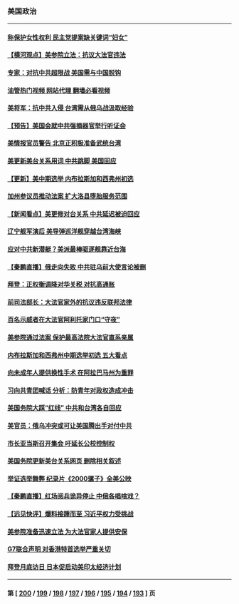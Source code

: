 ### 美国政治
---
#### [称保护女性权利 民主党提案缺关键词“妇女”](../../pages/ncid1078159/n13732497.md?05112045) 
#### [【横河观点】美参院立法：抗议大法官违法](../../pages/ncid1078159/n13732500.md?05112045) 
#### [专家：对抗中共超限战 美国需与中国脱钩](../../pages/ncid1078159/n13732800.md?05112045) 
#### [油管热门视频 网站代理 翻墙必看视频](http://209.222.30.114:81/youtube.html?05112045)
#### [美将军：抗中共入侵 台湾需从俄乌战汲取经验](../../pages/ncid1078159/n13732860.md?05112045) 
#### [【预告】美国会就中共强摘器官举行听证会](../../pages/ncid1078159/n13732843.md?05112045) 
#### [美情报官员警告 北京正积极准备武统台湾](../../pages/ncid1078159/n13732763.md?05112045) 
#### [美更新美台关系用词 中共跳脚 美国回应](../../pages/ncid1078159/n13732638.md?05112045) 
#### [【更新】美中期选举 内布拉斯加和西弗州初选](../../pages/ncid1078159/n13732713.md?05112045) 
#### [加州参议员推动法案 扩大洛县堕胎服务范围](../../pages/ncid1078159/n13732736.md?05112045) 
#### [【新闻看点】美更修对台关系 中共延迟被迫回应](../../pages/ncid1078159/n13732496.md?05112045) 
#### [辽宁舰军演后 美导弹巡洋舰穿越台湾海峡](../../pages/ncid1078159/n13732460.md?05112045) 
#### [应对中共新潜艇？美派最棒驱逐舰靠近台海](../../pages/ncid1078159/n13732480.md?05112045) 
#### [【秦鹏直播】俄走向失败 中共驻乌前大使言论被删](../../pages/ncid1078159/n13732487.md?05112045) 
#### [拜登：正权衡调降对华关税 对抗高通胀](../../pages/ncid1078159/n13732380.md?05112045) 
#### [前司法部长：大法官家外的抗议违反联邦法律](../../pages/ncid1078159/n13732396.md?05112045) 
#### [百名示威者在大法官阿利托家门口“守夜”](../../pages/ncid1078159/n13732299.md?05112045) 
#### [美参院通过法案 保护最高法院大法官直系亲属](../../pages/ncid1078159/n13732237.md?05112045) 
#### [内布拉斯加和西弗州中期选举初选 五大看点](../../pages/ncid1078159/n13732239.md?05112045) 
#### [向未成年人提供换性手术 在阿拉巴马州为重罪](../../pages/ncid1078159/n13732236.md?05112045) 
#### [习向共青团喊话 分析：防青年对政权造成冲击](../../pages/ncid1078159/n13732150.md?05112045) 
#### [美国务院大踩“红线” 中共和台湾各自回应](../../pages/ncid1078159/n13732069.md?05112045) 
#### [美官员：俄乌冲突或可让美国腾出手对付中共](../../pages/ncid1078159/n13731954.md?05112045) 
#### [市长亚当斯召开集会 吁延长公校控制权](../../pages/ncid1078159/n13731787.md?05112045) 
#### [美国务院更新美台关系网页 删除相关叙述](../../pages/ncid1078159/n13731622.md?05112045) 
#### [举证选举舞弊 纪录片《2000骡子》全美公映](../../pages/ncid1078159/n13731731.md?05112045) 
#### [【秦鹏直播】红场阅兵诡异停止 中俄各唱啥戏？](../../pages/ncid1078159/n13731567.md?05112045) 
#### [【远见快评】爆料接踵而至 习近平权力受挑战](../../pages/ncid1078159/n13731626.md?05112045) 
#### [美参院准备迅速立法 为大法官家人提供安保](../../pages/ncid1078159/n13731534.md?05112045) 
#### [G7联合声明 对香港特首选举严重关切](../../pages/ncid1078159/n13731520.md?05112045) 
#### [拜登月底访日 日本促启动美印太经济计划](../../pages/ncid1078159/n13731483.md?05112045) 

---
#### 第 [ [200](./200.md?05112045) / [199](./199.md?05112045) / [198](./198.md?05112045) / [197](./197.md?05112045) / [196](./196.md?05112045) / [195](./195.md?05112045) / [194](./194.md?05112045) / [193](./193.md?05112045) ] 页
